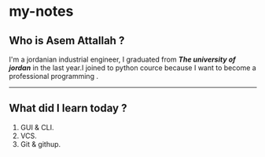 # my-notes 

## Who is **Asem Attallah** ?

I'm a jordanian industrial engineer, I graduated from ***The university of jordan*** in the last year.I joined to python cource because I want to become a professional programming .

______________________________


## What did I learn today ?
1. GUI & CLI.
2. VCS.
3. Git & githup.

